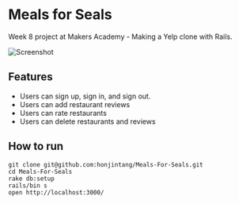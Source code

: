 # Meals for Seals

Week 8 project at Makers Academy - Making a Yelp clone with Rails.

![Screenshot](http://imgur.com/AxvhTKx.png)

## Features

* Users can sign up, sign in, and sign out.
* Users can add restaurant reviews
* Users can rate restaurants
* Users can delete restaurants and reviews

## How to run

```
git clone git@github.com:honjintang/Meals-For-Seals.git
cd Meals-For-Seals
rake db:setup
rails/bin s
open http://localhost:3000/
```

